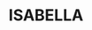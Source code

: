 ---
lastmod: '2025-04-06T06:05:20+00:00'
latitude: -33.820797
layout: suburb
longitude: 149.474401
postcode: '2795'
state: NSW
title: ISABELLA
url: /nsw/isabella/
---